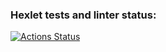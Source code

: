 ### Hexlet tests and linter status:
[![Actions Status](https://github.com/ReYaNOW/python-project-83/actions/workflows/hexlet-check.yml/badge.svg)](https://github.com/ReYaNOW/python-project-83/actions)